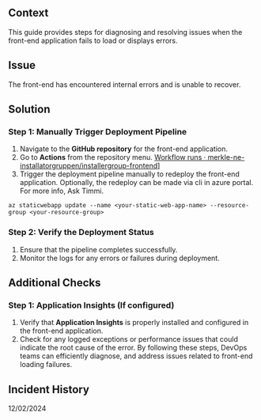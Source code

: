Context
-------

This guide provides steps for diagnosing and resolving issues when the front-end application fails to load or displays errors.

Issue
-----

The front-end has encountered internal errors and is unable to recover.

Solution
--------

### Step 1: Manually Trigger Deployment Pipeline

1. Navigate to the **GitHub repository** for the front-end application.
2. Go to **Actions** from the repository menu. 
[Workflow runs · merkle-ne-installatorgruppen/installergroup-frontend](https://github.com/merkle-ne-installatorgruppen/installergroup-frontend/actions)]
3. Trigger the deployment pipeline manually to redeploy the front-end application.
Optionally, the redeploy can be made via cli in azure portal. For more info, Ask Timmi.
```
az staticwebapp update --name <your-static-web-app-name> --resource-group <your-resource-group>
```

### Step 2: Verify the Deployment Status

1.  Ensure that the pipeline completes successfully.
2.  Monitor the logs for any errors or failures during deployment.

Additional Checks
-----------------

### Step 1: Application Insights (If configured)

1.  Verify that **Application Insights** is properly installed and configured in the front-end application.
2.  Check for any logged exceptions or performance issues that could indicate the root cause of the error.
By following these steps, DevOps teams can efficiently diagnose, and address issues related to front-end loading failures.

Incident History
-----------------
12/02/2024
